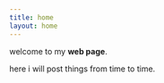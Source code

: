 ```yaml
---
title: home
layout: home
---
```


welcome to my **web page**.

here i will post things from time to time.